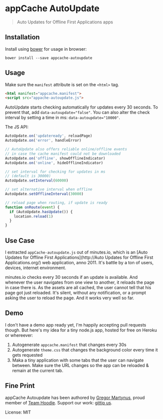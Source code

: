 appCache AutoUpdate
===================

> Auto Updates for Offline First Applications apps

Installation
------------

Install using [bower](http://bower.io/) for usage in browser:

```
bower install --save appcache-autoupdate
```

Usage
-----

Make sure the `manifest` attribute is set on the `<html>` tag.

```html
<html manifest="appcache.manifest">
<script src="appache-autoupdate.js">
```

AutoUpdate starts checking automatically for updates every
30 seconds. To prevent that, add `data-autoupdate="false"`.
You can also alter the check interval by setting a time
in ms: `data-autoupdate="10000"`.

The JS API:

```js
AutoUpdate.on('updateready', reloadPage)
AutoUpdate.on('error', handleError)

// AutoUpdate also offers reliable online/offline events
// in case the cache manifest could not be downloaded
AutoUpdate.on('offline', showOfflineIndicator)
AutoUpdate.on('online', hideOfflineIndicator)

// set interval for checking for updates in ms
// (default is 30000)
AutoUpdate.setInterval(60000)

// set alternative interval when offline
AutoUpdate.setOfflineInterval(30000)

// reload page when routing, if update is ready
function onRoute(event) {
  if (AutoUpdate.hasUpdate()) {
    location.reload(1)
  }
}
```

Use Case
--------

I extracted `appCache-autoupdate.js` out of minutes.io, which is an [Auto Updates for Offline First Applications](http://Auto Updates for Offline First Applications.org/)
web application, anno 2011. It's battle by a ton of users, devices, internet environment.

minutes.io checks every 30 seconds if an update is available. And whenever the user navigates
from one view to another, it reloads the page in case there is. As the assets are all cached,
the user cannot tell that his page got just reloaded. It's silent, without any notification,
or a prompt asking the user to reload the page. And it works very well so far.

Demo
----

I don't have a demo app ready yet, I'm happily accepting pull requests though.
But here's my idea for a tiny node.js app, hosted for free on Heroku or whereever:

1. Autogenerate `appcache.manifest` that changes every 30s
2. Autogenerate `theme.css` that changes the background color every time it gets requested
3. Maka a tiny application with some tabs that the user can navigate between. Make sure the
   URL changes so the app can be reloaded & remain at the current tab.

Fine Print
----------

appCache Autoupdate has been authored by [Gregor Martynus](https://github.com/gr2m),
proud member of [Team Hoodie](http://hood.ie/). Support our work: [gittip us](https://www.gittip.com/hoodiehq/).

License: MIT
